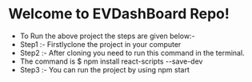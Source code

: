 # Welcome to EVDashBoard Repo!

 - To Run the above project the steps are given below:- 
 - Step1 :- Firstlyclone the project in your computer
 - Step2 :- After cloning you need to run this command in the terminal.
 - The command is $ npm install react-scripts --save-dev 
 - Step3 :- You can run the project by using npm start
